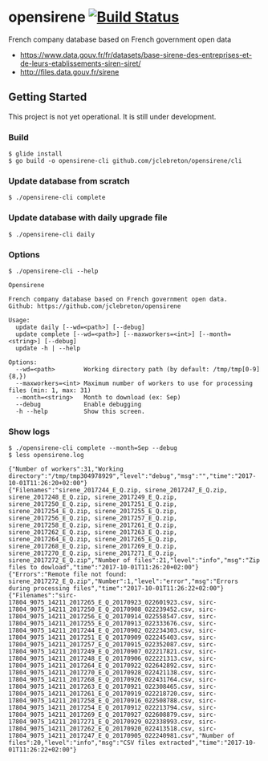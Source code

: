 # opensirene [![Build Status](https://travis-ci.org/jclebreton/opensirene.svg?branch=master)](https://travis-ci.org/jclebreton/opensirene)
French company database based on French government open data

- https://www.data.gouv.fr/fr/datasets/base-sirene-des-entreprises-et-de-leurs-etablissements-siren-siret/
- http://files.data.gouv.fr/sirene


## Getting Started

This project is not yet operational. It is still under development.

### Build
```
$ glide install
$ go build -o opensirene-cli github.com/jclebreton/opensirene/cli
```


### Update database from scratch
```
$ ./opensirene-cli complete
```

### Update database with daily upgrade file
```
$ ./opensirene-cli daily
```

### Options
```
$ ./opensirene-cli --help

Opensirene

French company database based on French government open data.
Github: https://github.com/jclebreton/opensirene

Usage:
  update daily [--wd=<path>] [--debug]
  update complete [--wd=<path>] [--maxworkers=<int>] [--month=<string>] [--debug]
  update -h | --help

Options:
  --wd=<path>        Working directory path (by default: /tmp/tmp[0-9]{8,})
  --maxworkers=<int> Maximum number of workers to use for processing files (min: 1, max: 31)
  --month=<string>   Month to download (ex: Sep)
  --debug            Enable debugging
  -h --help          Show this screen.
```

### Show logs

```
$ ./opensirene-cli complete --month=Sep --debug
$ less opensirene.log

{"Number of workers":31,"Working directory":"/tmp/tmp304978929","level":"debug","msg":"","time":"2017-10-01T11:26:20+02:00"}
{"Filenames":"sirene_2017244_E_Q.zip, sirene_2017247_E_Q.zip, sirene_2017248_E_Q.zip, sirene_2017249_E_Q.zip, sirene_2017250_E_Q.zip, sirene_2017251_E_Q.zip, sirene_2017254_E_Q.zip, sirene_2017255_E_Q.zip, sirene_2017256_E_Q.zip, sirene_2017257_E_Q.zip, sirene_2017258_E_Q.zip, sirene_2017261_E_Q.zip, sirene_2017262_E_Q.zip, sirene_2017263_E_Q.zip, sirene_2017264_E_Q.zip, sirene_2017265_E_Q.zip, sirene_2017268_E_Q.zip, sirene_2017269_E_Q.zip, sirene_2017270_E_Q.zip, sirene_2017271_E_Q.zip, sirene_2017272_E_Q.zip","Number of files":21,"level":"info","msg":"Zip files to dowload","time":"2017-10-01T11:26:20+02:00"}
{"Errors":"Remote file not found: sirene_2017272_E_Q.zip","Number":1,"level":"error","msg":"Errors during processing files","time":"2017-10-01T11:26:22+02:00"}
{"Filenames":"sirc-17804_9075_14211_2017265_E_Q_20170923_022601923.csv, sirc-17804_9075_14211_2017250_E_Q_20170908_022239452.csv, sirc-17804_9075_14211_2017256_E_Q_20170914_022558547.csv, sirc-17804_9075_14211_2017255_E_Q_20170913_022333676.csv, sirc-17804_9075_14211_2017244_E_Q_20170902_022234303.csv, sirc-17804_9075_14211_2017251_E_Q_20170909_022245403.csv, sirc-17804_9075_14211_2017257_E_Q_20170915_022352087.csv, sirc-17804_9075_14211_2017249_E_Q_20170907_022217821.csv, sirc-17804_9075_14211_2017248_E_Q_20170906_022221313.csv, sirc-17804_9075_14211_2017264_E_Q_20170922_022642892.csv, sirc-17804_9075_14211_2017270_E_Q_20170928_022421138.csv, sirc-17804_9075_14211_2017268_E_Q_20170926_022431764.csv, sirc-17804_9075_14211_2017263_E_Q_20170921_022308465.csv, sirc-17804_9075_14211_2017261_E_Q_20170919_022218720.csv, sirc-17804_9075_14211_2017258_E_Q_20170916_022508788.csv, sirc-17804_9075_14211_2017254_E_Q_20170912_022213794.csv, sirc-17804_9075_14211_2017269_E_Q_20170927_022608879.csv, sirc-17804_9075_14211_2017271_E_Q_20170929_022338993.csv, sirc-17804_9075_14211_2017262_E_Q_20170920_022413518.csv, sirc-17804_9075_14211_2017247_E_Q_20170905_022240981.csv","Number of files":20,"level":"info","msg":"CSV files extracted","time":"2017-10-01T11:26:22+02:00"}
```
